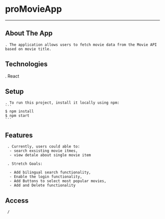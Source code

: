   # proMovieApp
  * * * *

  ## About The App

    . The application allows users to fetch movie data from the Movie API based on movie title. 
  

  ## Technologies

   . React
  

  ## Setup

    . To run this project, install it locally using npm:
    ```
    $ npm install
    $ npm start
    ```
  
  ## Features

     . Currently, users could able to:
      - search exsisting movie itmes,
      - view detale about single movie item
   
     . Stretch Goals:
    
      - Add bilingual search functionality,
      - Enable the login functionality,
      - Add Buttons to select most popular movies,
      - Add and Delete functionality
    
   ## Access
  
     /
  





